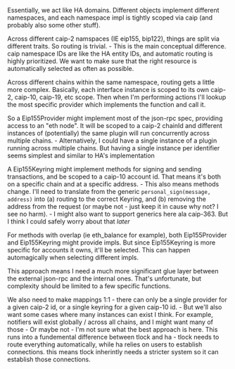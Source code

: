 Essentially, we act like HA domains.  Different objects implement different namespaces, and each namespace impl is tightly scoped via caip (and probably also some other stuff).

Across different caip-2 namspaces (IE eip155, bip122), things are split via different traits. So routing is trivial.
    - This is the main conceptual difference.  caip namespace IDs are like the HA entity IDs, and automatic routing is highly prioritized.  We want to make sure that the right resource is automatically selected as often as possible.

Across different chains within the same namespace, routing gets a little more complex.  Basically, each interface instance
is scoped to its own caip-2, caip-10, caip-19, etc scope.  Then when I'm performing actions I'll lookup the most specific
provider which implements the function and call it.

So a Eip155Provider might implement most of the json-rpc spec, providing access to an "eth node".  It will be scoped to a 
caip-2 chainId and different instances of (potentially) the same plugin will run concurrently across multiple chains. 
    - Alternatively, I could have a single instance of a plugin running across multiple chains.  But having a single instance per identifier seems simplest and similar to HA's implementation

A Eip155Keyring might implement methods for signing and sending transactions, and be scoped to a caip-10 account id.  That means
it's both on a specific chain and at a specific address.
    - This also means methods change.  I'll need to translate from the generic `personal_sign(message, address)` into (a) routing to the correct Keyring, and (b) removing the address from the request (or maybe not - just keep it in cause why not?  I see no harm).
    - I might also want to support generics here ala caip-363.  But I think I could safely worry about that *later*

For methods with overlap (ie eth_balance for example), both Eip155Provider and Eip155Keyring might provide impls.  But since Eip155Keyring is more specific for accounts it owns, it'll be selected.  This can happen automagically when selecting different impls.

This approach means I need a much more significant glue layer between the external json-rpc and the internal ones.  That's unfortunate, but complexity should be limited to a few specific functions.

We also need to make mappings 1:1 - there can only be a single provider for a given caip-2 id, or a single keyring for a given caip-10 id.
    - But we'll also want some cases where many instances can exist I think. For example, notifiers will exist globally / across all chains, and I might want many of those
      - Or maybe not - I'm not sure what the best approach is here.  This runs into a fundemental difference between tlock and ha - tlock needs to route everything automatically, while ha relies on users to establish connections.  this means tlock inherintly needs a stricter system so it can establish those connections.
